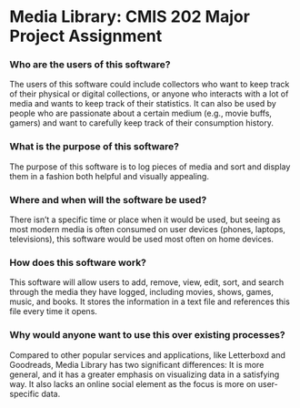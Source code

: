 # Media Library: CMIS 202 Major Project Assignment


### Who are the users of this software?

The users of this software could include collectors who want to keep track of their physical or digital collections, or anyone who interacts with a lot of media and wants to keep track of their statistics. It can also be used by people who are passionate about a certain medium (e.g., movie buffs, gamers) and want to carefully keep track of their consumption history.


### What is the purpose of this software?

The purpose of this software is to log pieces of media and sort and display them in a fashion both helpful and visually appealing.


### Where and when will the software be used?

There isn’t a specific time or place when it would be used, but seeing as most modern media is often consumed on user devices (phones, laptops, televisions), this software would be used most often on home devices.


### How does this software work?

This software will allow users to add, remove, view, edit, sort, and search through the media they have logged, including movies, shows, games, music, and books. It stores the information in a text file and references this file every time it opens. 


### Why would anyone want to use this over existing processes?

Compared to other popular services and applications, like Letterboxd and Goodreads, Media Library has two significant differences: It is more general, and it has a greater emphasis on visualizing data in a satisfying way. It also lacks an online social element as the focus is more on user-specific data.
